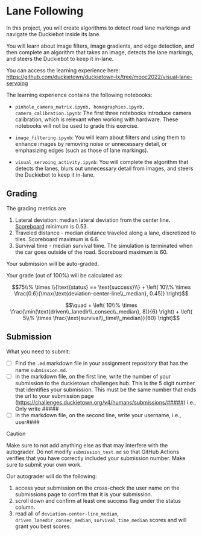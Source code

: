 # Lane Following

In this project, you will create algorithms to detect road lane markings and navigate the Duckiebot inside its lane.

You will learn about image filters, image gradients, and edge detection, and then complete an algorithm that takes an image, detects the lane markings, and steers the Duckiebot to keep it in-lane.

You can access the learning experience here: <https://github.com/duckietown/duckietown-lx/tree/mooc2022/visual-lane-servoing>

The learning experience contains the following notebooks:

- `pinhole_camera_matrix.ipynb, homographies.ipynb, camera_calibration.ipynb`: The first three notebooks introduce camera calibration, which is relevant when working with hardware. 
These notebooks will not be used to grade this exercise.

- `image_filtering.ipynb`: You will learn about filters and using them to enhance images by removing noise or unnecessary detail, or emphasizing edges (such as those of lane markings).

- `visual_servoing_activity.ipynb`: You will complete the algorithm that detects the lanes, blurs out unnecessary detail from images, and steers the Duckiebot to keep it in-lane.
 
## Grading

The grading metrics are
1) Lateral deviation: median lateral deviation from the center line. [Scoreboard](https://challenges.duckietown.org/v4/) minimum is 0.53.
2) Traveled distance - median distance traveled along a lane, discretized to tiles. Scoreboard maximum is 6.6.
3) Survival time - median survival time. The simulation is terminated when the car goes outside of the road. Scoreboard maximum is 60.

Your submission will be auto-graded. 

Your grade (out of 100\%) will be calculated as:

$$75\\% \times \\{\text{status} == \text{success}\\} + \left( 10\\% \times \frac{0.6}{\max(\text{deviation-center-line\\_median}, 0.45)} \right)$$

$$\quad + \left( 10\\% \times \frac{\min(\text{driven\\_lanedir\\_consec\\_median}, 8)}{6} \right) + \left( 5\\% \times \frac{\text{survival\\_time\\_median}}{60} \right)$$

## Submission

What you need to submit:

- [ ] Find the `.md` markdown file in your assignment repository that has the name `submission.md`.
- [ ] In the markdown file, on the first line, write the number of your submission to the duckietown challenges hub. This is the 5 digit number that identifies your submission. This must be the same number that ends the url to your submission page (https://challenges.duckietown.org/v4/humans/submissions/#####) i.e., Only write #####
- [ ] In the markdown file, on the second line, write your username, i.e., user####

> [!caution]
> Make sure to not add anything else as that may interfere with the autograder.
> Do not modify `submission_test.md` so that GitHub Actions verifies that you have correctly included your submission number.
> Make sure to submit your own work.

Our autograder will do the following:

1) access your submission on the cross-check the user name on the submissions page to confirm that it is your submission.
2) scroll down and confirm at least one success flag under the status column.
3) read all of `deviation-center-line_median`, `driven_lanedir_consec_median`, `survival_time_median` scores and will grant you best scores.

